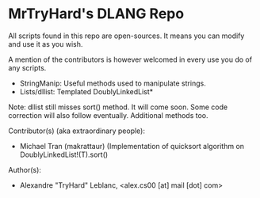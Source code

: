 MrTryHard's DLANG Repo
================================
All scripts found in this repo are open-sources. 
It means you can modify and use it as you wish.

A mention of the contributors is however welcomed in 
every use you do of any scripts.

* StringManip: Useful methods used to manipulate strings.
* Lists/dllist: Templated DoublyLinkedList*


Note: dllist still misses sort() method. It will come soon. Some code
correction will also follow eventually. Additional methods too.

Contributor(s) (aka extraordinary people):
* Michael Tran (makrattaur) (Implementation of quicksort algorithm on DoublyLinkedList!(T).sort()

Author(s):

* Alexandre "TryHard" Leblanc, <alex.cs00 [at] mail [dot] com>